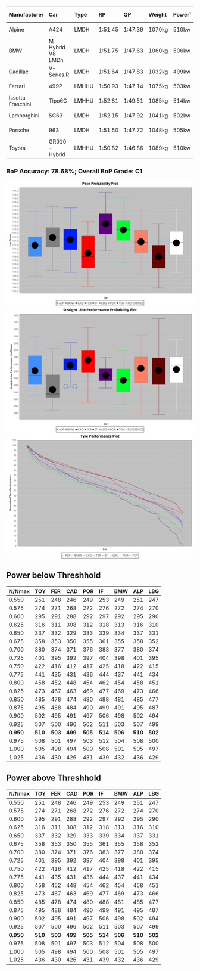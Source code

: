 |Manufacturer|Car|Type|RP|QP|Weight|Power¹|Threshhold|PINC|Power²|E/Stint|AVG Vmax|FDS|RDLC|L/Stint|BOP-Grade|ModelAccuracy|ModelPoints|Match%|
|:-|:-|:-|:-|:-|:-|:-|:-|:-|:-|:-|:-|:-|:-|:-|:-|:-|:-|:-|
|Alpine|A424|LMDH|1:51.45|1:47.39|1070kg|510kw|210.0kph|0%|510kw|905MJ|279.84kph-298.09kph|-|1.00|33|~A1|81.46%|523|100.00%|
|BMW|M Hybrid V8 LMDh|LMDH|1:51.75|1:47.63|1060kg|506kw|210.0kph|0%|506kw|892MJ|276.31kph-297.22kph|-|1.01|33|~A1|98.60%|1690|99.55%|
|Cadillac|V-Series.R|LMDH|1:51.64|1:47.83|1032kg|499kw|210.0kph|0%|499kw|873MJ|276.31kph-297.95kph|-|1.03|33|~A1|98.38%|1765|96.65%|
|Ferrari|499P|LMHHU|1:50.93|1:47.14|1075kg|503kw|210.0kph|0%|503kw|887MJ|278.90kph-298.78kph|190kph|1.02|33|-D1|92.24%|2247|69.29%|
|Issotta Fraschini|Tipo6C|LMHHU|1:52.81|1:49.51|1085kg|514kw|210.0kph|0%|514kw|918MJ|280.33kph-289.71kph|190kph|1.02|33|+Ω1|66.67%|96|31.84%|
|Lamborghini|SC63|LMDH|1:52.15|1:47.92|1041kg|502kw|210.0kph|0%|502kw|883MJ|278.26kph-294.41kph|-|1.05|33|+D1|96.77%|419|69.79%|
|Porsche|963|LMDH|1:51.50|1:47.72|1048kg|505kw|210.0kph|0%|505kw|889MJ|277.59kph-298.41kph|-|1.02|33|~A1|96.81%|5438|96.30%|
|Toyota|GR010 - Hybrid|LMHHU|1:50.82|1:46.86|1089kg|510kw|210.0kph|0%|510kw|905MJ|276.43kph-304.75kph|190kph|1.01|33|-D1|86.04%|1751|66.00%|

### BoP Accuracy: 78.68%; Overall BoP Grade: C1
![](BOP/WEC2024/USA/PREDEFINED/IMG/CUSTOM.png)![](BOP/WEC2024/USA/PREDEFINED/IMG/CUSTOM_sp.png)![](BOP/WEC2024/USA/PREDEFINED/IMG/CUSTOM_tw.png)
## Power below Threshhold
|N/Nmax|TOY|FER|CAD|POR|IF|BMW|ALP|LBG|
|:-|:-|:-|:-|:-|:-|:-|:-|:-|
|0.550|251|248|246|249|253|249|251|247|
|0.575|274|271|268|272|276|272|274|270|
|0.600|295|291|288|292|297|292|295|290|
|0.625|316|311|308|312|318|313|316|310|
|0.650|337|332|329|333|339|334|337|331|
|0.675|358|353|350|355|361|355|358|352|
|0.700|380|374|371|376|383|377|380|374|
|0.725|401|395|392|397|404|398|401|395|
|0.750|422|416|412|417|425|418|422|415|
|0.775|441|435|431|436|444|437|441|434|
|0.800|458|452|448|454|462|454|458|451|
|0.825|473|467|463|469|477|469|473|466|
|0.850|485|478|474|480|488|481|485|477|
|0.875|495|488|484|490|499|491|495|487|
|0.900|502|495|491|497|506|498|502|494|
|0.925|507|500|496|502|511|503|507|499|
|**0.950**|**510**|**503**|**499**|**505**|**514**|**506**|**510**|**502**|
|0.975|508|501|497|503|512|504|508|500|
|1.000|505|498|494|500|508|501|505|497|
|1.025|436|430|426|431|439|432|436|429|

## Power above Threshhold
|N/Nmax|TOY|FER|CAD|POR|IF|BMW|ALP|LBG|
|:-|:-|:-|:-|:-|:-|:-|:-|:-|
|0.550|251|248|246|249|253|249|251|247|
|0.575|274|271|268|272|276|272|274|270|
|0.600|295|291|288|292|297|292|295|290|
|0.625|316|311|308|312|318|313|316|310|
|0.650|337|332|329|333|339|334|337|331|
|0.675|358|353|350|355|361|355|358|352|
|0.700|380|374|371|376|383|377|380|374|
|0.725|401|395|392|397|404|398|401|395|
|0.750|422|416|412|417|425|418|422|415|
|0.775|441|435|431|436|444|437|441|434|
|0.800|458|452|448|454|462|454|458|451|
|0.825|473|467|463|469|477|469|473|466|
|0.850|485|478|474|480|488|481|485|477|
|0.875|495|488|484|490|499|491|495|487|
|0.900|502|495|491|497|506|498|502|494|
|0.925|507|500|496|502|511|503|507|499|
|**0.950**|**510**|**503**|**499**|**505**|**514**|**506**|**510**|**502**|
|0.975|508|501|497|503|512|504|508|500|
|1.000|505|498|494|500|508|501|505|497|
|1.025|436|430|426|431|439|432|436|429|
